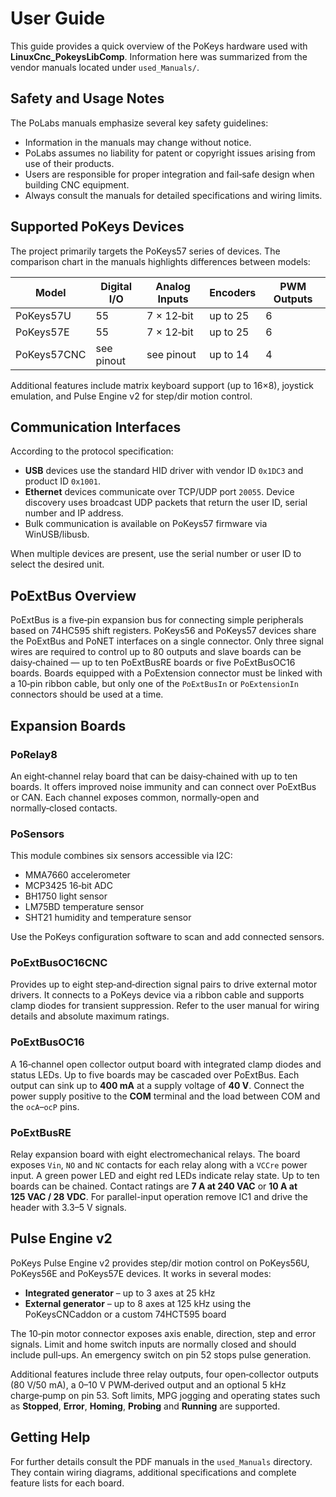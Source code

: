 # User Guide

This guide provides a quick overview of the PoKeys hardware used with **LinuxCnc_PokeysLibComp**. Information here was summarized from the vendor manuals located under `used_Manuals/`.

## Safety and Usage Notes

The PoLabs manuals emphasize several key safety guidelines:

- Information in the manuals may change without notice.
- PoLabs assumes no liability for patent or copyright issues arising from use of their products.
- Users are responsible for proper integration and fail‑safe design when building CNC equipment.
- Always consult the manuals for detailed specifications and wiring limits.

## Supported PoKeys Devices

The project primarily targets the PoKeys57 series of devices. The comparison chart in the manuals highlights differences between models:

| Model      | Digital I/O | Analog Inputs | Encoders | PWM Outputs |
|------------|-------------|---------------|----------|-------------|
| PoKeys57U  | 55          | 7 × 12‑bit    | up to 25 | 6           |
| PoKeys57E  | 55          | 7 × 12‑bit    | up to 25 | 6           |
| PoKeys57CNC| see pinout  | see pinout    | up to 14 | 4           |

Additional features include matrix keyboard support (up to 16×8), joystick emulation, and Pulse Engine v2 for step/dir motion control.

## Communication Interfaces

According to the protocol specification:

- **USB** devices use the standard HID driver with vendor ID `0x1DC3` and product ID `0x1001`.
- **Ethernet** devices communicate over TCP/UDP port `20055`. Device discovery uses broadcast UDP packets that return the user ID, serial number and IP address.
- Bulk communication is available on PoKeys57 firmware via WinUSB/libusb.

When multiple devices are present, use the serial number or user ID to select the desired unit.

## PoExtBus Overview

PoExtBus is a five‑pin expansion bus for connecting simple peripherals based on
74HC595 shift registers. PoKeys56 and PoKeys57 devices share the PoExtBus and
PoNET interfaces on a single connector. Only three signal wires are required to
control up to 80 outputs and slave boards can be daisy‑chained — up to ten
PoExtBusRE boards or five PoExtBusOC16 boards. Boards equipped with a PoExtension
connector must be linked with a 10‑pin ribbon cable, but only one of the
`PoExtBusIn` or `PoExtensionIn` connectors should be used at a time.

## Expansion Boards

### PoRelay8

An eight‑channel relay board that can be daisy‑chained with up to ten boards. It offers improved noise immunity and can connect over PoExtBus or CAN. Each channel exposes common, normally‑open and normally‑closed contacts.

### PoSensors

This module combines six sensors accessible via I2C:

- MMA7660 accelerometer
- MCP3425 16‑bit ADC
- BH1750 light sensor
- LM75BD temperature sensor
- SHT21 humidity and temperature sensor

Use the PoKeys configuration software to scan and add connected sensors.

### PoExtBusOC16CNC

Provides up to eight step‑and‑direction signal pairs to drive external motor drivers. It connects to a PoKeys device via a ribbon cable and supports clamp diodes for transient suppression. Refer to the user manual for wiring details and absolute maximum ratings.

### PoExtBusOC16

A 16‑channel open collector output board with integrated clamp diodes and
status LEDs. Up to five boards may be cascaded over PoExtBus. Each output can
sink up to **400&nbsp;mA** at a supply voltage of **40&nbsp;V**. Connect the power
supply positive to the **COM** terminal and the load between COM and the
`ocA`–`ocP` pins.

### PoExtBusRE

Relay expansion board with eight electromechanical relays. The board exposes
`Vin`, `NO` and `NC` contacts for each relay along with a `VCCre` power input.
A green power LED and eight red LEDs indicate relay state. Up to ten boards can
be chained. Contact ratings are **7&nbsp;A at 240&nbsp;VAC** or **10&nbsp;A at 125&nbsp;VAC / 28&nbsp;VDC**.
For parallel-input operation remove IC1 and drive the header with 3.3–5&nbsp;V
signals.

## Pulse Engine v2

PoKeys Pulse Engine v2 provides step/dir motion control on PoKeys56U, PoKeys56E
and PoKeys57E devices. It works in several modes:

- **Integrated generator** – up to 3 axes at 25 kHz
- **External generator** – up to 8 axes at 125 kHz using the PoKeysCNCaddon or a
  custom 74HCT595 board

The 10‑pin motor connector exposes axis enable, direction, step and error
signals. Limit and home switch inputs are normally closed and should include
pull‑ups. An emergency switch on pin 52 stops pulse generation.

Additional features include three relay outputs, four open‑collector outputs
(80 V/50 mA), a 0–10 V PWM‑derived output and an optional 5 kHz charge‑pump on
pin 53. Soft limits, MPG jogging and operating states such as **Stopped**,
**Error**, **Homing**, **Probing** and **Running** are supported.

## Getting Help

For further details consult the PDF manuals in the `used_Manuals` directory. They contain wiring diagrams, additional specifications and complete feature lists for each board.
